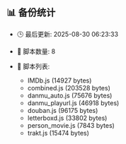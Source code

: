 ## 📊 备份统计

- 🕒 最后更新: 2025-08-30 06:23:33
- 📁 脚本数量: 8
- 📄 脚本列表:

  - IMDb.js (14927 bytes)
  - combined.js (203528 bytes)
  - danmu_auto.js (75676 bytes)
  - danmu_playurl.js (46918 bytes)
  - douban.js (96175 bytes)
  - letterboxd.js (33802 bytes)
  - person_movie.js (7843 bytes)
  - trakt.js (15474 bytes)
